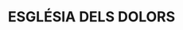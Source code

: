 ---
layout: test
title:  "ESGLÉSIA DELS DOLORS"
coordinates:
  - group1:
        - [1.462432609569433, 42.357461370092828]
        - [1.462557558352774, 42.357458873629703]
        - [1.462555708883809, 42.357445801523781]
        - [1.462688446106426, 42.357443522378176]
        - [1.46270952493144, 42.357178860536273]
        - [1.462569860208098, 42.35717928223842]
        - [1.46256059556713, 42.357172795139938]
        - [1.462560593024737, 42.357172899414707]
        - [1.462504194922928, 42.357172977457971]
        - [1.462434277768124, 42.357179549908928]
        - [1.462432609569433, 42.357461370092828]
---